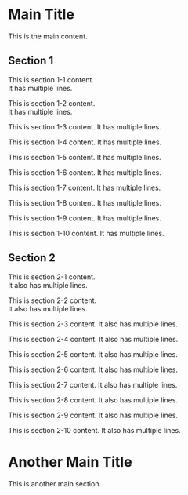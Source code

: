 # Main Title  
This is the main content.  

## Section 1  
This is section 1-1 content.  
It has multiple lines.  

This is section 1-2 content.  
It has multiple lines.

This is section 1-3 content.
It has multiple lines.

This is section 1-4 content.
It has multiple lines.


This is section 1-5 content.
It has multiple lines.

This is section 1-6 content.
It has multiple lines.

This is section 1-7 content.
It has multiple lines.

This is section 1-8 content.
It has multiple lines.

This is section 1-9 content.
It has multiple lines.

This is section 1-10 content.
It has multiple lines.

## Section 2  
This is section 2-1 content.  
It also has multiple lines.  

This is section 2-2 content.  
It also has multiple lines.

<target>
This is section 2-3 content.
It also has multiple lines.

This is section 2-4 content.
It also has multiple lines.


<target>

This is section 2-5 content.
It also has multiple lines.

This is section 2-6 content.
It also has multiple lines.


<target>
This is section 2-7 content.
It also has multiple lines.

This is section 2-8 content.
It also has multiple lines.


This is section 2-9 content.
It also has multiple lines.

This is section 2-10 content.
It also has multiple lines.

# Another Main Title

This is another main section.